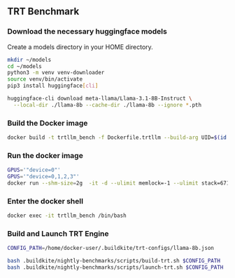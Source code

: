 ## TRT Benchmark

### Download the necessary huggingface models

Create a models directory in your HOME directory.

```bash
mkdir ~/models
cd ~/models
python3 -m venv venv-downloader
source venv/bin/activate
pip3 install huggingface[cli]

huggingface-cli download meta-llama/Llama-3.1-8B-Instruct \
  --local-dir ./llama-8b --cache-dir ./llama-8b --ignore *.pth
```


### Build the Docker image
```bash
docker build -t trtllm_bench -f Dockerfile.trtllm --build-arg UID=$(id -u) --build-arg GID=$(id -g) .
``` 

### Run the docker image

```bash
GPUS='"device=0"'
GPUS='"device=0,1,2,3"'
docker run --shm-size=2g  -it -d --ulimit memlock=-1 --ulimit stack=67108864 --runtime=nvidia --gpus $GPUS -e HF_TOKEN=$HF_TOKEN -v $(pwd)/models:/models -v $(pwd)/.buildkite:/home/docker-user/.buildkite -v $(pwd)/benchmarks:/home/docker-user/benchmarks  --name trtllm_bench trtllm_bench:latest
```

### Enter the docker shell

```bash
docker exec -it trtllm_bench /bin/bash
```

### Build and Launch TRT Engine

```bash
CONFIG_PATH=/home/docker-user/.buildkite/trt-configs/llama-8b.json

bash .buildkite/nightly-benchmarks/scripts/build-trt.sh $CONFIG_PATH
bash .buildkite/nightly-benchmarks/scripts/launch-trt.sh $CONFIG_PATH
```
